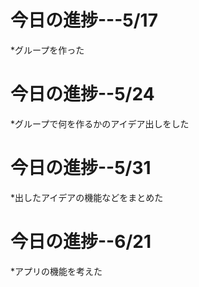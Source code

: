 # 今日の進捗---5/17

*グループを作った

# 今日の進捗--5/24

*グループで何を作るかのアイデア出しをした

# 今日の進捗--5/31

*出したアイデアの機能などをまとめた

# 今日の進捗--6/21

*アプリの機能を考えた
